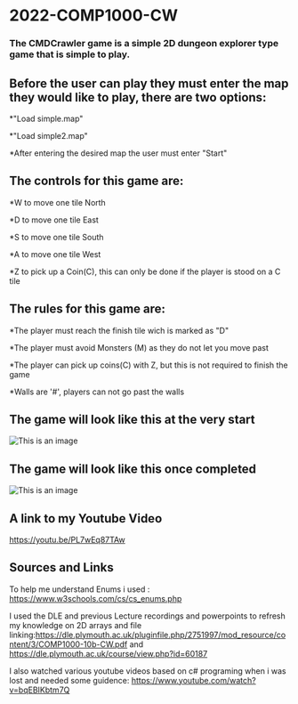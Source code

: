# 2022-COMP1000-CW


### The CMDCrawler game is a simple 2D dungeon explorer type game that is simple to play.
 
## Before the user can play they must enter the map they would like to play, there are two options:
 
*"Load simple.map"
 
*"Load simple2.map"
 
*After entering the desired map the user must enter "Start"
 
 
## The controls for this game are:
 
*W to move one tile North
 
*D to move one tile East
 
*S to move one tile South
 
*A to move one tile West
 
*Z to pick up a Coin(C), this can only be done if the player is stood on a C tile 


## The rules for this game are:
 
*The player must reach the finish tile wich is marked as "D"
 
*The player must avoid Monsters (M) as they do not let you move past
 
*The player can pick up coins(C) with Z, but this is not required to finish the game
 
*Walls are '#', players can not go past the walls
 


## The game will look like this at the very start
![This is an image](https://cdn.discordapp.com/attachments/1042802046945988698/1064719882635182091/image.png)


## The game will look like this once completed 
![This is an image](https://cdn.discordapp.com/attachments/1042802046945988698/1064720166228869140/image.png)
 
## A link to my Youtube Video
https://youtu.be/PL7wEq87TAw

 
## Sources and Links
 To help me understand Enums i used : https://www.w3schools.com/cs/cs_enums.php
 
 I used the DLE and previous Lecture recordings and powerpoints to refresh my knowledge on 2D arrays and file linking:https://dle.plymouth.ac.uk/pluginfile.php/2751997/mod_resource/content/3/COMP1000-10b-CW.pdf and https://dle.plymouth.ac.uk/course/view.php?id=60187
 
 I also watched various youtube videos based on c# programing when i was lost and needed some guidence: https://www.youtube.com/watch?v=bqEBIKbtm7Q
 
 

 
 